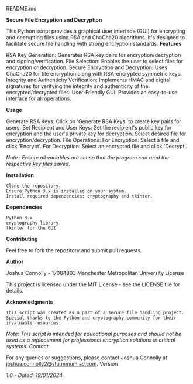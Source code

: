 README.md

**Secure File Encryption and Decryption**

This Python script provides a graphical user interface (GUI) for encrypting and decrypting files using RSA and ChaCha20 algorithms. It's designed to facilitate secure file handling with strong encryption standards.
**Features**

RSA Key Generation: Generates RSA key pairs for encryption/decryption and signing/verification.
File Selection: Enables the user to select files for encryption or decryption.
Secure Encryption and Decryption: Uses ChaCha20 for file encryption along with RSA-encrypted symmetric keys.
Integrity and Authenticity Verification: Implements HMAC and digital signatures for verifying the integrity and authenticity of the encrypted/decrypted files.
User-Friendly GUI: Provides an easy-to-use interface for all operations.

**Usage**

Generate RSA Keys: Click on 'Generate RSA Keys' to create key pairs for users.
Set Recipient and User Keys: Set the recipient's public key for encryption and the user's private key for decryption.
Select desired file for encryption/decryption.
File Operations:
    For Encryption: Select a file and click 'Encrypt'.
    For Decryption: Select an encrypted file and click 'Decrypt'.

_Note : Ensure all variables are set so that the program can read the respective key files saved._

**Installation**

    Clone the repository.
    Ensure Python 3.x is installed on your system.
    Install required dependencies: cryptography and tkinter.

**Dependencies**

    Python 3.x
    cryptography library
    tkinter for the GUI

**Contributing**

Feel free to fork the repository and submit pull requests.

**Author**

Joshua Connolly - 17084803
Manchester Metropolitan University
License

This project is licensed under the MIT License - see the LICENSE file for details.

**Acknowledgments**

    This script was created as a part of a secure file handling project.
    Special thanks to the Python and cryptography community for their invaluable resources.

_Note: This script is intended for educational purposes and should not be used as a replacement for professional encryption solutions in critical systems.
Contact_

For any queries or suggestions, please contact Joshua Connolly at joshua.connolly2@stu.mmum.ac.com.
Version

_1.0 - Dated: 19/01/2024_
